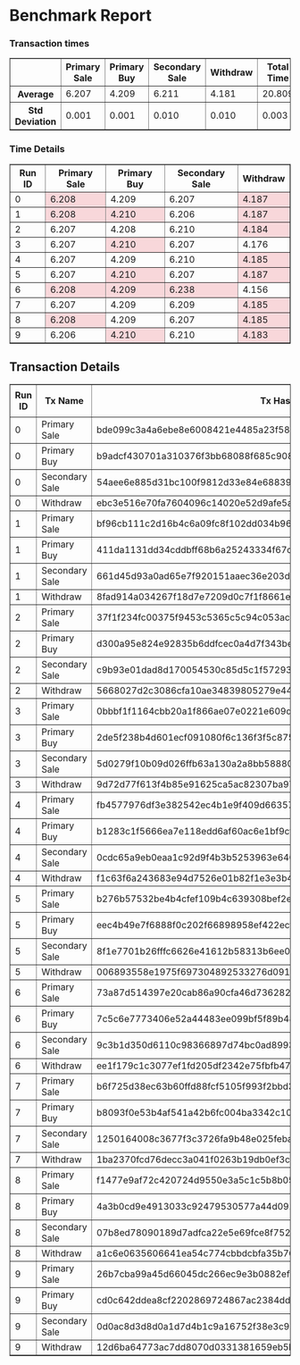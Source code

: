 # Benchmark Report
<style>
  .highlight {
    background-color: #f8d7da;
  }
</style>
### Transaction times

<table border="1">
<tr><th> </th>
<th>Primary Sale</th>
<th>Primary Buy</th>
<th>Secondary Sale</th>
<th>Withdraw</th>
<th>Total Time</th>
</tr>
<tr><th>Average</th><td>6.207</td><td>4.209</td><td>6.211</td><td>4.181</td><td>20.809</td></tr>
<tr><th>Std Deviation</th><td>0.001</td><td>0.001</td><td>0.010</td><td>0.010</td><td>0.003</td></tr>
</table>

### Time Details

<table border="1">
<thead>
<tr>
<th>Run ID</th>
<th>Primary Sale</th>
<th>Primary Buy</th>
<th>Secondary Sale</th>
<th>Withdraw</th>
</tr>
</thead>
<tr>
<td>0</td>
<td class="highlight">6.208</td>
<td>4.209</td>
<td>6.207</td>
<td class="highlight">4.187</td>
</tr>
<tr>
<td>1</td>
<td class="highlight">6.208</td>
<td class="highlight">4.210</td>
<td>6.206</td>
<td class="highlight">4.187</td>
</tr>
<tr>
<td>2</td>
<td>6.207</td>
<td>4.208</td>
<td>6.210</td>
<td class="highlight">4.184</td>
</tr>
<tr>
<td>3</td>
<td>6.207</td>
<td class="highlight">4.210</td>
<td>6.207</td>
<td>4.176</td>
</tr>
<tr>
<td>4</td>
<td>6.207</td>
<td>4.209</td>
<td>6.210</td>
<td class="highlight">4.185</td>
</tr>
<tr>
<td>5</td>
<td>6.207</td>
<td class="highlight">4.210</td>
<td>6.207</td>
<td class="highlight">4.187</td>
</tr>
<tr>
<td>6</td>
<td class="highlight">6.208</td>
<td class="highlight">4.209</td>
<td class="highlight">6.238</td>
<td>4.156</td>
</tr>
<tr>
<td>7</td>
<td>6.207</td>
<td>4.209</td>
<td>6.209</td>
<td class="highlight">4.185</td>
</tr>
<tr>
<td>8</td>
<td class="highlight">6.208</td>
<td>4.209</td>
<td>6.207</td>
<td class="highlight">4.185</td>
</tr>
<tr>
<td>9</td>
<td>6.206</td>
<td class="highlight">4.210</td>
<td>6.210</td>
<td class="highlight">4.183</td>
</tr>
</table>

## Transaction Details

<style>
  .highlight {
    background-color: #f8d7da;
  }
</style>
<table border="1">
<thead>
<tr>
<th rowspan=2 >Run ID</th>
<th rowspan=2>Tx Name</th>
<th rowspan=2>Tx Hash</th>
<th rowspan=2>Fee</th>
<th colspan=2>Execution Units</th>
</tr>
<tr>
<th> Mem </th>
<th> Cpu </th>
</tr>
</thead>
<tr>
<td>0</td>
<td>Primary Sale</td>
<td>bde099c3a4a6ebe8e6008421e4485a23f58c5eb842d455bbeb1d3e515da38cfb</td>
<td>177293</td>
<td>-</td>
<td>-</td>
</tr>
<tr>
<td>0</td>
<td>Primary Buy</td>
<td>b9adcf430701a310376f3bb68088f685c908dc489951c92cc41ff050c5696c17</td>
<td>387166</td>
<td>2718298</td>
<td>676270061</td>
</tr>
<tr>
<td>0</td>
<td>Secondary Sale</td>
<td>54aee6e885d31bc100f9812d33e84e68839836564fdf47e0ec67e1edf6ad9256</td>
<td>177293</td>
<td>-</td>
<td>-</td>
</tr>
<tr>
<td>0</td>
<td>Withdraw</td>
<td>ebc3e516e70fa7604096c14020e52d9afe5adf2f678d57eaaca76377b0043822</td>
<td>385670</td>
<td>2718298</td>
<td>676270061</td>
</tr>
<tr>
<td>1</td>
<td>Primary Sale</td>
<td>bf96cb111c2d16b4c6a09fc8f102dd034b966375c388b8404bc20a3e7814ff9d</td>
<td>177293</td>
<td>-</td>
<td>-</td>
</tr>
<tr>
<td>1</td>
<td>Primary Buy</td>
<td>411da1131dd34cddbff68b6a25243334f67d5d9cf41d2d3d17792ec2111cbc18</td>
<td>387166</td>
<td>2718298</td>
<td>676270061</td>
</tr>
<tr>
<td>1</td>
<td>Secondary Sale</td>
<td>661d45d93a0ad65e7f920151aaec36e203dded4e312b375baf69dc8246dfbb61</td>
<td>177293</td>
<td>-</td>
<td>-</td>
</tr>
<tr>
<td>1</td>
<td>Withdraw</td>
<td>8fad914a034267f18d7e7209d0c7f1f8661ec2018bd4d64dbef2389e8411d43c</td>
<td>385670</td>
<td>2718298</td>
<td>676270061</td>
</tr>
<tr>
<td>2</td>
<td>Primary Sale</td>
<td>37f1f234fc00375f9453c5365c5c94c053ac3eb1947ed101c54fc22f9cdd96e8</td>
<td>177293</td>
<td>-</td>
<td>-</td>
</tr>
<tr>
<td>2</td>
<td>Primary Buy</td>
<td>d300a95e824e92835b6ddfcec0a4d7f343be0a4c344fc316f2d73a5845601728</td>
<td>387166</td>
<td>2718298</td>
<td>676270061</td>
</tr>
<tr>
<td>2</td>
<td>Secondary Sale</td>
<td>c9b93e01dad8d170054530c85d5c1f57293b2c96e4ccfa52145afd1bb86bb319</td>
<td>177293</td>
<td>-</td>
<td>-</td>
</tr>
<tr>
<td>2</td>
<td>Withdraw</td>
<td>5668027d2c3086cfa10ae34839805279e44bb039b23dbf83480730bbcaef87ba</td>
<td>385670</td>
<td>2718298</td>
<td>676270061</td>
</tr>
<tr>
<td>3</td>
<td>Primary Sale</td>
<td>0bbbf1f1164cbb20a1f866ae07e0221e609d2e549a0703ec2032283e63c470b5</td>
<td>177293</td>
<td>-</td>
<td>-</td>
</tr>
<tr>
<td>3</td>
<td>Primary Buy</td>
<td>2de5f238b4d601ecf091080f6c136f3f5c875a059c1292278bdb87e1629452be</td>
<td>387166</td>
<td>2718298</td>
<td>676270061</td>
</tr>
<tr>
<td>3</td>
<td>Secondary Sale</td>
<td>5d0279f10b09d026ffb63a130a2a8bb58880b5cf2adbd69628f6cb58e8e6884d</td>
<td>177293</td>
<td>-</td>
<td>-</td>
</tr>
<tr>
<td>3</td>
<td>Withdraw</td>
<td>9d72d77f613f4b85e91625ca5ac82307ba97bdd33e3ae5c77539d72df0322c9c</td>
<td>385670</td>
<td>2718298</td>
<td>676270061</td>
</tr>
<tr>
<td>4</td>
<td>Primary Sale</td>
<td>fb4577976df3e382542ec4b1e9f409d663576df0a5d05bd091301f619fbfdf8a</td>
<td>177293</td>
<td>-</td>
<td>-</td>
</tr>
<tr>
<td>4</td>
<td>Primary Buy</td>
<td>b1283c1f5666ea7e118edd6af60ac6e1bf9cf41062980849cbac8164bc08883b</td>
<td>387166</td>
<td>2718298</td>
<td>676270061</td>
</tr>
<tr>
<td>4</td>
<td>Secondary Sale</td>
<td>0cdc65a9eb0eaa1c92d9f4b3b5253963e6403eddbcdcead685790f43ec558901</td>
<td>177293</td>
<td>-</td>
<td>-</td>
</tr>
<tr>
<td>4</td>
<td>Withdraw</td>
<td>f1c63f6a243683e94d7526e01b82f1e3e3b4ab2a488a8ce671f892fc6faa0678</td>
<td>385670</td>
<td>2718298</td>
<td>676270061</td>
</tr>
<tr>
<td>5</td>
<td>Primary Sale</td>
<td>b276b57532be4b4cfef109b4c639308bef2e6b5071ceec8731550dd4127993a8</td>
<td>177293</td>
<td>-</td>
<td>-</td>
</tr>
<tr>
<td>5</td>
<td>Primary Buy</td>
<td>eec4b49e7f6888f0c202f66898958ef422ecf56ccd9a52175396d52538f280f4</td>
<td>387166</td>
<td>2718298</td>
<td>676270061</td>
</tr>
<tr>
<td>5</td>
<td>Secondary Sale</td>
<td>8f1e7701b26fffc6626e41612b58313b6ee0cc3cbddf4a93212b6c509af56d10</td>
<td>177293</td>
<td>-</td>
<td>-</td>
</tr>
<tr>
<td>5</td>
<td>Withdraw</td>
<td>006893558e1975f697304892533276d0917af368089b6dd5c6de225c69e1c823</td>
<td>385670</td>
<td>2718298</td>
<td>676270061</td>
</tr>
<tr>
<td>6</td>
<td>Primary Sale</td>
<td>73a87d514397e20cab86a90cfa46d73628293a952b75600a1cb7e20d90d1c590</td>
<td>177293</td>
<td>-</td>
<td>-</td>
</tr>
<tr>
<td>6</td>
<td>Primary Buy</td>
<td>7c5c6e7773406e52a44483ee099bf5f89b48846d8ac1f7e0ed65824a165ffe1c</td>
<td>387166</td>
<td>2718298</td>
<td>676270061</td>
</tr>
<tr>
<td>6</td>
<td>Secondary Sale</td>
<td>9c3b1d350d6110c98366897d74bc0ad8993687d030667885d08db6de7430e008</td>
<td>177293</td>
<td>-</td>
<td>-</td>
</tr>
<tr>
<td>6</td>
<td>Withdraw</td>
<td>ee1f179c1c3077ef1fd205df2342e75fbfb47c4fa8f825f67a91012e7b739df4</td>
<td>385670</td>
<td>2718298</td>
<td>676270061</td>
</tr>
<tr>
<td>7</td>
<td>Primary Sale</td>
<td>b6f725d38ec63b60ffd88fcf5105f993f2bbd3c0037c474752853bd70c0e4f39</td>
<td>177293</td>
<td>-</td>
<td>-</td>
</tr>
<tr>
<td>7</td>
<td>Primary Buy</td>
<td>b8093f0e53b4af541a42b6fc004ba3342c10a184f2180354ff76c9c8839eedff</td>
<td>387166</td>
<td>2718298</td>
<td>676270061</td>
</tr>
<tr>
<td>7</td>
<td>Secondary Sale</td>
<td>1250164008c3677f3c3726fa9b48e025feba08c634c359c5f8153f18052adb60</td>
<td>177293</td>
<td>-</td>
<td>-</td>
</tr>
<tr>
<td>7</td>
<td>Withdraw</td>
<td>1ba2370fcd76decc3a041f0263b19db0ef3c81ee3eac53989c399b7b9d24b4f8</td>
<td>385670</td>
<td>2718298</td>
<td>676270061</td>
</tr>
<tr>
<td>8</td>
<td>Primary Sale</td>
<td>f1477e9af72c420724d9550e3a5c1c5b8b05a9d2d99753cfd67d83d1d97fa3d1</td>
<td>177293</td>
<td>-</td>
<td>-</td>
</tr>
<tr>
<td>8</td>
<td>Primary Buy</td>
<td>4a3b0cd9e4913033c92479530577a44d0912646a3edc6db0878233c88e3211e8</td>
<td>387166</td>
<td>2718298</td>
<td>676270061</td>
</tr>
<tr>
<td>8</td>
<td>Secondary Sale</td>
<td>07b8ed78090189d7adfca22e5e69fce8f752277278380c85416631a33e6f3e03</td>
<td>177293</td>
<td>-</td>
<td>-</td>
</tr>
<tr>
<td>8</td>
<td>Withdraw</td>
<td>a1c6e0635606641ea54c774cbbdcbfa35b76d54d471d6da3508657862a950c07</td>
<td>385670</td>
<td>2718298</td>
<td>676270061</td>
</tr>
<tr>
<td>9</td>
<td>Primary Sale</td>
<td>26b7cba99a45d66045dc266ec9e3b0882ef0427c778f8a3614b8a6c9fa4da852</td>
<td>177293</td>
<td>-</td>
<td>-</td>
</tr>
<tr>
<td>9</td>
<td>Primary Buy</td>
<td>cd0c642ddea8cf2202869724867ac2384dd08608ef2a037e6971d786686ec8f0</td>
<td>387166</td>
<td>2718298</td>
<td>676270061</td>
</tr>
<tr>
<td>9</td>
<td>Secondary Sale</td>
<td>0d0ac8d3d8d0a1d7d4b1c9a16752f38e3c985f09be086b9b02c2d3b3c4954c76</td>
<td>177293</td>
<td>-</td>
<td>-</td>
</tr>
<tr>
<td>9</td>
<td>Withdraw</td>
<td>12d6ba64773ac7dd8070d0331381659eb5b6f25d9449c54702bc1b8b9bd4e5a6</td>
<td>385670</td>
<td>2718298</td>
<td>676270061</td>
</tr>
</table>
